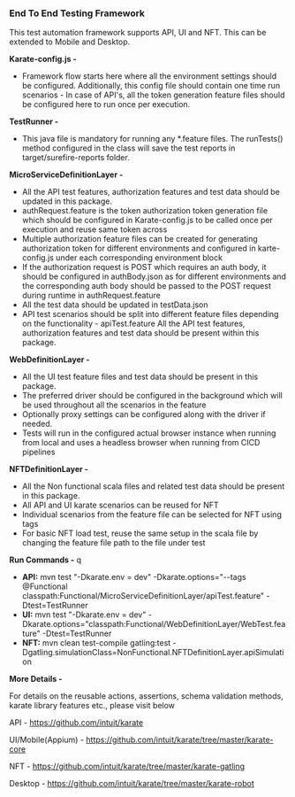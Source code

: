 ### **End To End Testing Framework**

This test automation framework supports API, UI and NFT. This can be extended to Mobile and Desktop.

**Karate-config.js -**
* Framework flow starts here where all the environment settings should be configured. Additionally, this config file should contain one time run scenarios - In case of API's, all the token generation feature files should be configured here to run once per execution.

**TestRunner -**
* This java file is mandatory for running any *.feature files. The runTests() method configured in the class will save the test reports in target/surefire-reports folder. 

**MicroServiceDefinitionLayer -**
* All the API test features, authorization features and test data should be updated in this package.
* authRequest.feature is the token authorization token generation file which should be configured in Karate-config.js to be called once per execution and reuse same token across
* Multiple authorization feature files can be created for generating authorization token for different environments and configured in karte-config.js under each corresponding environment block
* If the authorization request is POST which requires an auth body, it should be configured in authBody.json as for different environments and the corresponding auth body should be passed to the POST request during runtime in authRequest.feature
* All the test data should be updated in testData.json
* API test scenarios should be split into different feature files depending on the functionality - apiTest.feature
All the API test features, authorization features and test data should be present within this package.

**WebDefinitionLayer -**
* All the UI test feature files and test data should be present in this package.
* The preferred driver should be configured in the background which will be used throughout all the scenarios in the feature
* Optionally proxy settings can be configured along with the driver if needed.
* Tests will run in the configured actual browser instance when running from local and uses a headless browser when running from CICD pipelines

**NFTDefinitionLayer -**
* All the Non functional scala files and related test data should be present in this package.
* All API and UI karate scenarios can be reused for NFT
* Individual scenarios from the feature file can be selected for NFT using tags
* For basic NFT load test, reuse the same setup in the scala file by changing the feature file path to the file under test

**Run Commands -**
q
* **API:** mvn test "-Dkarate.env = dev" -Dkarate.options="--tags @Functional classpath:Functional/MicroServiceDefinitionLayer/apiTest.feature" -Dtest=TestRunner
* **UI:** mvn test "-Dkarate.env = dev" -Dkarate.options="classpath:Functional/WebDefinitionLayer/WebTest.feature" -Dtest=TestRunner
* **NFT:** mvn clean test-compile gatling:test -Dgatling.simulationClass=NonFunctional.NFTDefinitionLayer.apiSimulation

**More Details -**

For details on the reusable actions, assertions, schema validation methods, karate library features etc.,  please visit below 

API - https://github.com/intuit/karate

UI/Mobile(Appium) - https://github.com/intuit/karate/tree/master/karate-core

NFT - https://github.com/intuit/karate/tree/master/karate-gatling

Desktop - https://github.com/intuit/karate/tree/master/karate-robot
 

